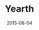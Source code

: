 ---
title: Yearth
description: 
client: 
skills:
  - User Interface
  - Interaction Design
date: 2015-08-04
finished: true
layout: work
permalink: false
---